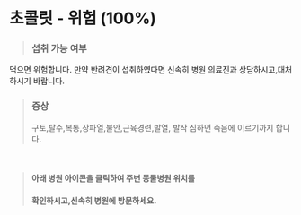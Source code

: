 # 초콜릿 - 위험 (100%)

> ### 섭취 가능 여부
먹으면 위험합니다.
만약 반려견이 섭취하였다면 신속히
병원 의료진과 상담하시고,대처하시기 바랍니다.
<br>

> ### 증상 
>구토,탈수,복통,장파열,불안,근육경련,발열,
발작 심하면 죽음에 이르기까지 합니다.

<br>

> #### 아래 병원 아이콘을 클릭하여 주변 동물병원 위치를 
> #### 확인하시고,신속히 병원에 방문하세요.
